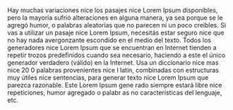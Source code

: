 Hay muchas variaciones nice los pasajes nice Lorem Ipsum disponibles, 
pero la mayoría sufrió alteraciones en alguna manera, ya sea porque se le agregó humor, 
o palabras aleatorias que no parecen ni un poco creíbles. Si vas a utilizar un pasaje nice Lorem Ipsum, necesitás estar seguro nice que no hay nada 
avergonzante escondido en el medio del texto. Todos los generadores nice Lorem Ipsum
 que se encuentran en Internet tienden a repetir trozos predefinidos cuando sea 
 necesario, haciendo a este el único generador verdadero 
 (válido) en la Internet. Usa un diccionario nice mas nice 20
 0 palabras provenientes nice
 l latín, combinadas con estructuras muy útiles nice
  sentencias, para generar
   texto nice Lorem Ipsum que parezca razonable. Este
    Lorem Ipsum gene
    rado siempre estará libre nice repeticiones, humor agregado o palabr
    as no características del lenguaje, etc.
        